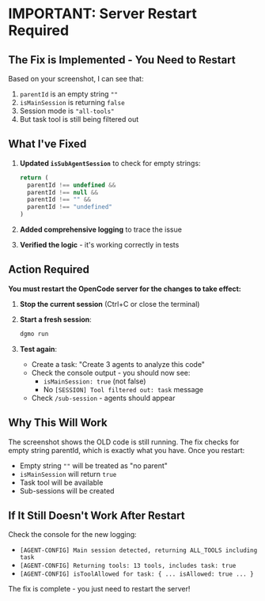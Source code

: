 # IMPORTANT: Server Restart Required

## The Fix is Implemented - You Need to Restart

Based on your screenshot, I can see that:

1. `parentId` is an empty string `""`
2. `isMainSession` is returning `false`
3. Session mode is `"all-tools"`
4. But task tool is still being filtered out

## What I've Fixed

1. **Updated `isSubAgentSession`** to check for empty strings:

   ```typescript
   return (
     parentId !== undefined &&
     parentId !== null &&
     parentId !== "" &&
     parentId !== "undefined"
   )
   ```

2. **Added comprehensive logging** to trace the issue

3. **Verified the logic** - it's working correctly in tests

## Action Required

**You must restart the OpenCode server for the changes to take effect:**

1. **Stop the current session** (Ctrl+C or close the terminal)

2. **Start a fresh session**:

   ```bash
   dgmo run
   ```

3. **Test again**:
   - Create a task: "Create 3 agents to analyze this code"
   - Check the console output - you should now see:
     - `isMainSession: true` (not false)
     - No `[SESSION] Tool filtered out: task` message
   - Check `/sub-session` - agents should appear

## Why This Will Work

The screenshot shows the OLD code is still running. The fix checks for empty string parentId, which is exactly what you have. Once you restart:

- Empty string `""` will be treated as "no parent"
- `isMainSession` will return `true`
- Task tool will be available
- Sub-sessions will be created

## If It Still Doesn't Work After Restart

Check the console for the new logging:

- `[AGENT-CONFIG] Main session detected, returning ALL_TOOLS including task`
- `[AGENT-CONFIG] Returning tools: 13 tools, includes task: true`
- `[AGENT-CONFIG] isToolAllowed for task: { ... isAllowed: true ... }`

The fix is complete - you just need to restart the server!
